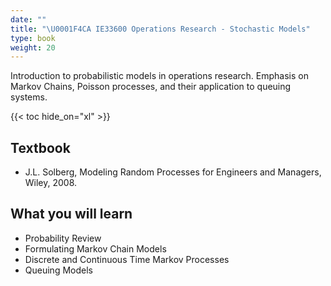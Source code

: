 ```yaml
---
date: ""
title: "\U0001F4CA IE33600 Operations Research - Stochastic Models"
type: book
weight: 20
---
```


Introduction to probabilistic models in operations research. Emphasis on Markov Chains, Poisson processes, and their application to queuing systems.


{{< toc hide_on="xl" >}}
## Textbook
- J.L. Solberg, Modeling Random Processes for Engineers and Managers, Wiley, 2008.

## What you will learn
- Probability Review
- Formulating Markov Chain Models
- Discrete and Continuous Time Markov Processes
- Queuing Models